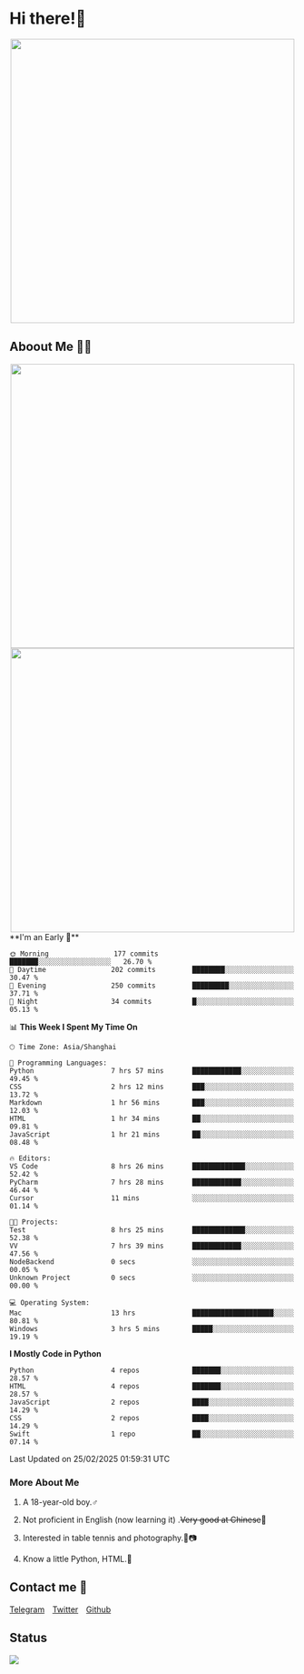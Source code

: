 # Hi there!🎉

<div align=center><img src="https://count.getloli.com/get/@Cicada000?theme=moebooru" width=500px></div>

## Aboout Me 👀💦

<div align=center>
<img src="https://github-readme-stats.vercel.app/api?username=Cicada000&show_icons=true&theme=tokyonight" width=500px>
<br>
<img src="https://github-readme-stats.vercel.app/api/top-langs/?username=Cicada000&show_icons=true&theme=tokyonight&layout=compact" width=500px>
</div>
<!--START_SECTION:waka-->
**I'm an Early 🐤** 

```text
🌞 Morning                177 commits         ███████░░░░░░░░░░░░░░░░░░   26.70 % 
🌆 Daytime                202 commits         ████████░░░░░░░░░░░░░░░░░   30.47 % 
🌃 Evening                250 commits         █████████░░░░░░░░░░░░░░░░   37.71 % 
🌙 Night                  34 commits          █░░░░░░░░░░░░░░░░░░░░░░░░   05.13 % 
```


📊 **This Week I Spent My Time On** 

```text
🕑︎ Time Zone: Asia/Shanghai

💬 Programming Languages: 
Python                   7 hrs 57 mins       ████████████░░░░░░░░░░░░░   49.45 % 
CSS                      2 hrs 12 mins       ███░░░░░░░░░░░░░░░░░░░░░░   13.72 % 
Markdown                 1 hr 56 mins        ███░░░░░░░░░░░░░░░░░░░░░░   12.03 % 
HTML                     1 hr 34 mins        ██░░░░░░░░░░░░░░░░░░░░░░░   09.81 % 
JavaScript               1 hr 21 mins        ██░░░░░░░░░░░░░░░░░░░░░░░   08.48 % 

🔥 Editors: 
VS Code                  8 hrs 26 mins       █████████████░░░░░░░░░░░░   52.42 % 
PyCharm                  7 hrs 28 mins       ████████████░░░░░░░░░░░░░   46.44 % 
Cursor                   11 mins             ░░░░░░░░░░░░░░░░░░░░░░░░░   01.14 % 

🐱‍💻 Projects: 
Test                     8 hrs 25 mins       █████████████░░░░░░░░░░░░   52.38 % 
VV                       7 hrs 39 mins       ████████████░░░░░░░░░░░░░   47.56 % 
NodeBackend              0 secs              ░░░░░░░░░░░░░░░░░░░░░░░░░   00.05 % 
Unknown Project          0 secs              ░░░░░░░░░░░░░░░░░░░░░░░░░   00.00 % 

💻 Operating System: 
Mac                      13 hrs              ████████████████████░░░░░   80.81 % 
Windows                  3 hrs 5 mins        █████░░░░░░░░░░░░░░░░░░░░   19.19 % 
```

**I Mostly Code in Python** 

```text
Python                   4 repos             ███████░░░░░░░░░░░░░░░░░░   28.57 % 
HTML                     4 repos             ███████░░░░░░░░░░░░░░░░░░   28.57 % 
JavaScript               2 repos             ████░░░░░░░░░░░░░░░░░░░░░   14.29 % 
CSS                      2 repos             ████░░░░░░░░░░░░░░░░░░░░░   14.29 % 
Swift                    1 repo              ██░░░░░░░░░░░░░░░░░░░░░░░   07.14 % 
```




 Last Updated on 25/02/2025 01:59:31 UTC
<!--END_SECTION:waka-->

### More About Me

1. A 18-year-old boy.♂

2. Not proficient in English (now learning it) .~~Very good at Chinese~~🤣

3. Interested in table tennis and photography.🏓📷

4. Know a little Python, HTML.🐍


## Contact me 💬

[Telegram](https://t.me/CicadaLYW)&emsp;[Twitter](https://twitter.com/Cicada0001)&emsp;[Github](https://github.com/Cicada000)

## Status
<img src="https://weather-icon.journeyad.repl.co/@hangzhou?v=1" align="left">







